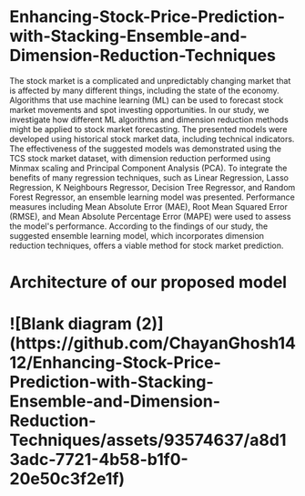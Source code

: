 # Enhancing-Stock-Price-Prediction-with-Stacking-Ensemble-and-Dimension-Reduction-Techniques
The stock market is a complicated and unpredictably changing market that is affected by many different things, including the state of the economy. Algorithms that use machine learning (ML) can be used to forecast stock market movements and spot investing opportunities. In our study, we investigate how different ML algorithms and dimension reduction methods might be applied to stock market forecasting. The presented models were developed using historical stock market data, including technical indicators. The effectiveness of the suggested models was demonstrated using the TCS stock market dataset, with dimension reduction performed using Minmax scaling and Principal Component Analysis (PCA). To integrate the benefits of many regression techniques, such as Linear Regression, Lasso Regression, K Neighbours Regressor, Decision Tree Regressor, and Random Forest Regressor, an ensemble learning model was presented. Performance measures including Mean Absolute Error (MAE), Root Mean Squared Error (RMSE), and Mean Absolute Percentage Error (MAPE) were used to assess the model's performance. According to the findings of our study, the suggested ensemble learning model, which incorporates dimension reduction techniques, offers a viable method for stock market prediction.
<h1>Architecture of our proposed model<h1>
![Blank diagram (2)](https://github.com/ChayanGhosh1412/Enhancing-Stock-Price-Prediction-with-Stacking-Ensemble-and-Dimension-Reduction-Techniques/assets/93574637/a8d13adc-7721-4b58-b1f0-20e50c3f2e1f)
